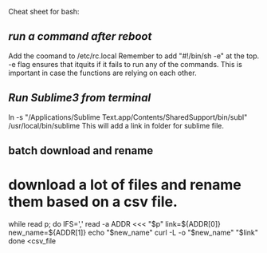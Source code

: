 Cheat sheet for bash:


## _run a command after reboot_
Add the coomand to /etc/rc.local
Remember to add "#!/bin/sh -e" at the top. -e flag ensures that itquits if it fails to run any of the commands. This is important in case the 
functions are relying on each other.

## _Run Sublime3 from terminal_
ln -s "/Applications/Sublime Text.app/Contents/SharedSupport/bin/subl" /usr/local/bin/sublime
This will add a link in folder for sublime file.

## batch download and rename

# download a lot of files and rename them based on a csv file.
while read p; do
  IFS=','
  read -a ADDR <<< "$p"
  link=${ADDR[0]}
  new_name=${ADDR[1]}
  echo "$new_name"
  curl -L -o "$new_name" "$link"
done <csv_file


